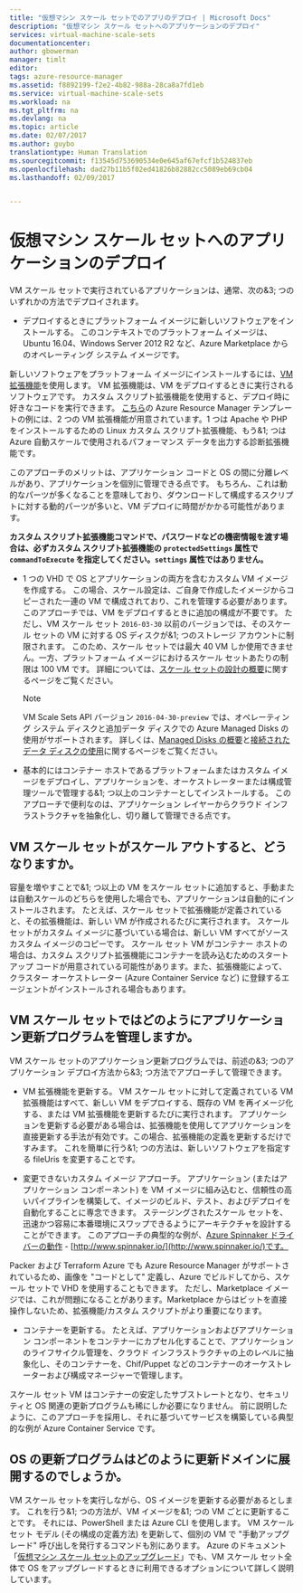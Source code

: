 ```yaml
---
title: "仮想マシン スケール セットでのアプリのデプロイ | Microsoft Docs"
description: "仮想マシン スケール セットへのアプリケーションのデプロイ"
services: virtual-machine-scale-sets
documentationcenter: 
author: gbowerman
manager: timlt
editor: 
tags: azure-resource-manager
ms.assetid: f8892199-f2e2-4b82-988a-28ca8a7fd1eb
ms.service: virtual-machine-scale-sets
ms.workload: na
ms.tgt_pltfrm: na
ms.devlang: na
ms.topic: article
ms.date: 02/07/2017
ms.author: guybo
translationtype: Human Translation
ms.sourcegitcommit: f13545d753690534e0e645af67efcf1b524837eb
ms.openlocfilehash: dad27b11b5f02ed41826b82882cc5089eb69cb04
ms.lasthandoff: 02/09/2017


---
```

# <a name="deploy-an-app-on-virtual-machine-scale-sets"></a>仮想マシン スケール セットへのアプリケーションのデプロイ
VM スケール セットで実行されているアプリケーションは、通常、次の&3; つのいずれかの方法でデプロイされます。

* デプロイするときにプラットフォーム イメージに新しいソフトウェアをインストールする。 このコンテキストでのプラットフォーム イメージは、Ubuntu 16.04、Windows Server 2012 R2 など、Azure Marketplace からのオペレーティング システム イメージです。

新しいソフトウェアをプラットフォーム イメージにインストールするには、[VM 拡張機能](../virtual-machines/virtual-machines-windows-extensions-features.md?toc=%2fazure%2fvirtual-machines%2fwindows%2ftoc.json)を使用します。 VM 拡張機能は、VM をデプロイするときに実行されるソフトウェアです。 カスタム スクリプト拡張機能を使用すると、デプロイ時に好きなコードを実行できます。 [こちら](https://github.com/Azure/azure-quickstart-templates/tree/master/201-vmss-lapstack-autoscale)の Azure Resource Manager テンプレートの例には、2 つの VM 拡張機能が用意されています。1 つは Apache や PHP をインストールするための Linux カスタム スクリプト拡張機能、もう&1; つは Azure 自動スケールで使用されるパフォーマンス データを出力する診断拡張機能です。

このアプローチのメリットは、アプリケーション コードと OS の間に分離レベルがあり、アプリケーションを個別に管理できる点です。 もちろん、これは動的なパーツが多くなることを意味しており、ダウンロードして構成するスクリプトに対する動的パーツが多いと、VM デプロイに時間がかかる可能性があります。

**カスタム スクリプト拡張機能コマンドで、パスワードなどの機密情報を渡す場合は、必ずカスタム スクリプト拡張機能の `protectedSettings` 属性で `commandToExecute` を指定してください。`settings` 属性ではありません。**

* 1 つの VHD で OS とアプリケーションの両方を含むカスタム VM イメージを作成する。 この場合、スケール設定は、ご自身で作成したイメージからコピーされた一連の VM で構成されており、これを管理する必要があります。 このアプローチでは、VM をデプロイするときに追加の構成が不要です。 ただし、VM スケール セット `2016-03-30` 以前のバージョンでは、そのスケール セットの VM に対する OS ディスクが&1; つのストレージ アカウントに制限されます。 このため、スケール セットでは最大 40 VM しか使用できません。一方、プラットフォーム イメージにおけるスケール セットあたりの制限は 100 VM です。 詳細については、[スケール セットの設計の概要](virtual-machine-scale-sets-design-overview.md)に関するページをご覧ください。

    >[!NOTE]
    >VM Scale Sets API バージョン `2016-04-30-preview` では、オペレーティング システム ディスクと追加データ ディスクでの Azure Managed Disks の使用がサポートされます。 詳しくは、[Managed Disks の概要](../storage/storage-managed-disks-overview.md)と[接続されたデータ ディスクの使用](virtual-machine-scale-sets-attached-disks.md)に関するページをご覧ください。 

* 基本的にはコンテナー ホストであるプラットフォームまたはカスタム イメージをデプロイし、アプリケーションを、オーケストレーターまたは構成管理ツールで管理する&1; つ以上のコンテナーとしてインストールする。 このアプローチで便利なのは、アプリケーション レイヤーからクラウド インフラストラクチャを抽象化し、切り離して管理できる点です。

## <a name="what-happens-when-a-vm-scale-set-scales-out"></a>VM スケール セットがスケール アウトすると、どうなりますか。
容量を増やすことで&1; つ以上の VM をスケール セットに追加すると、手動または自動スケールのどちらを使用した場合でも、アプリケーションは自動的にインストールされます。 たとえば、スケール セットで拡張機能が定義されていると、その拡張機能は、新しい VM が作成されるたびに実行されます。 スケール セットがカスタム イメージに基づいている場合は、新しい VM すべてがソース カスタム イメージのコピーです。 スケール セット VM がコンテナー ホストの場合は、カスタム スクリプト拡張機能にコンテナーを読み込むためのスタートアップ コードが用意されている可能性があります。また、拡張機能によって、クラスター オーケストレーター (Azure Container Service など) に登録するエージェントがインストールされる場合もあります。

## <a name="how-do-you-manage-application-updates-in-vm-scale-sets"></a>VM スケール セットではどのようにアプリケーション更新プログラムを管理しますか。
VM スケール セットのアプリケーション更新プログラムでは、前述の&3; つのアプリケーション デプロイ方法から&3; つ方法でアプローチして管理できます。

* VM 拡張機能を更新する。 VM スケール セットに対して定義されている VM 拡張機能はすべて、新しい VM をデプロイする、既存の VM を再イメージ化する、または VM 拡張機能を更新するたびに実行されます。 アプリケーションを更新する必要がある場合は、拡張機能を使用してアプリケーションを直接更新する手法が有効です。この場合、拡張機能の定義を更新するだけですみます。 これを簡単に行う&1; つの方法は、新しいソフトウェアを指定する fileUris を変更することです。

* 変更できないカスタム イメージ アプローチ。 アプリケーション (またはアプリケーション コンポーネント) を VM イメージに組み込むと、信頼性の高いパイプラインを構築して、イメージのビルド、テスト、およびデプロイを自動化することに専念できます。 ステージングされたスケール セットを、迅速かつ容易に本番環境にスワップできるようにアーキテクチャを設計することができます。 このアプローチの典型的な例が、[Azure Spinnaker ドライバーの動作](https://github.com/spinnaker/deck/tree/master/app/scripts/modules/azure) - [http://www.spinnaker.io/](http://www.spinnaker.io/)です。

Packer および Terraform Azure でも Azure Resource Manager がサポートされているため、画像を "コードとして" 定義し、Azure でビルドしてから、スケール セットで VHD を使用することもできます。 ただし、Marketplace イメージでは、これが問題になることがあります。Marketplace からはビットを直接操作しないため、拡張機能/カスタム スクリプトがより重要になります。

* コンテナーを更新する。 たとえば、アプリケーションおよびアプリケーション コンポーネントをコンテナーにカプセル化することで、アプリケーションのライフサイクル管理を、クラウド インフラストラクチャの上のレベルに抽象化し、そのコンテナーを、Chif/Puppet などのコンテナーのオーケストレーターおよび構成マネージャーで管理します。

スケール セット VM はコンテナーの安定したサブストレートとなり、セキュリティと OS 関連の更新プログラムも稀にしか必要になりません。 前に説明したように、このアプローチを採用し、それに基づいてサービスを構築している典型的な例が Azure Container Service です。

## <a name="how-do-you-roll-out-an-os-update-across-update-domains"></a>OS の更新プログラムはどのように更新ドメインに展開するのでしょうか。
VM スケール セットを実行しながら、OS イメージを更新する必要があるとします。 これを行う&1; つの方法が、VM イメージを&1; つの VM ごとに更新することです。 それには、PowerShell または Azure CLI を使用します。 VM スケール セット モデル (その構成の定義方法) を更新して、個別の VM で "手動アップグレード" 呼び出しを発行するコマンドも別にあります。 Azure のドキュメント「[仮想マシン スケール セットのアップグレード](./virtual-machine-scale-sets-upgrade-scale-set.md)」でも、VM スケール セット全体で OS をアップグレードするときに利用できるオプションについて詳しく説明しています。


